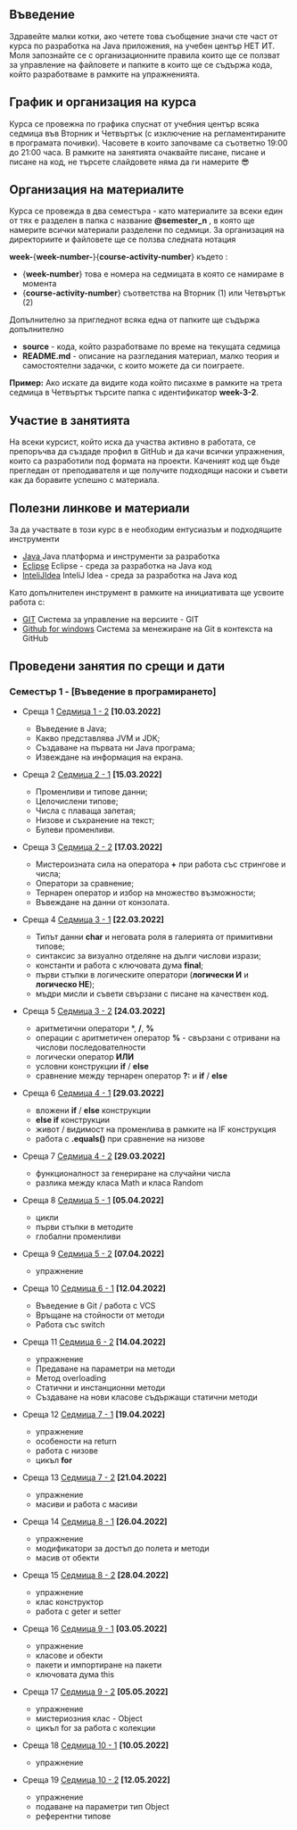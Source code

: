 ## Въведение
Здравейте малки котки, ако четете това съобщение значи сте част от курса по разработка на Java приложения, на учебен център НЕТ ИТ. Моля запознайте се с организационните правила които ще се ползват за управление на файловете и папките в които ще се съдържа кода, който разработваме в рамките на упражненията. 
## График и организация на курса
Курса се провежна по графика спуснат от учебния център всяка седмица във Вторник и Четвъртък (с изключение на регламентираните в програмата почивки). Часовете в които започваме са съответно 19:00 до 21:00 часа. В рамките на занятията очаквайте писане, писане и писане на код, не търсете слайдовете няма да ги намерите 😎
## Организация на материалите
Курса се провежда в два семестъра - като материалите за всеки един от тях е разделен в папка с название **@semester_n** , в която ще намерите всички материали разделени по седмици. За организация на директориите и файловете ще се ползва следната нотация

**week-**{**week-number-**}{**course-activity-number**} където :
- {**week-number**} това е номера на седмицата в която се намираме в момента
- {**course-activity-number**} съответства на Вторник (1) или Четвъртък (2)

Допълнително за пригледнот всяка една от папките ще съдържа допълнително 
- **source**    - кода, който разработваме по време на текущата седмица
- **README.md** - описание на разгледания материал, малко теория и самостоятелни задачки, с които можете да си поиграете.

**Пример:** 
Ако искате да видите кода който писахме в рамките на трета седмица в Четвъртък търсите папка с идентификатор **week-3-2**. 

## Участие в занятията
На всеки курсист, който иска да участва активно в работата, се препоръчва да създаде профил в GitHub и да качи всички упражнения, които са разработили под формата на проекти. Каченият код ще бъде прегледан от преподавателя и ще получите подходящи насоки и съвети как да боравите успешно с материала.

## Полезни линкове и материали
За да участвате в този курс в е необходим ентусиазъм и подходящите инструменти 
- [Java ](https://www.oracle.com/java/technologies/javase-downloads.html)  Java платформа и инструменти за разработка
- [Eclipse](https://www.eclipse.org/) Eclipse - среда за разработка на Java код
- [InteliJIdea](https://www.jetbrains.com/idea/download/#section=windows)  InteliJ Idea - среда за разработка на Java код

Като допълнителен инструмент в рамките на инициативата ще усвоите работа с:
- [GIT](https://git-scm.com/download/win)  Система за управление на версиите - GIT
- [Github for windows](https://desktop.github.com/) Система за менежиране на Git в контекста на GitHub

## Проведени занятия по срещи и дати

### **Семестър 1** - [Въведение в програмирането]

- Среща 1 [Седмица 1 - 2](2022-2023/%40semester_1/week-01-2/README.md) **[10.03.2022]**
  - Въведение в Java;
  - Какво представлява JVM и JDK;
  - Създаване на първата ни Java програма;
  - Извеждане на информация на екрана.

- Среща 2 [Седмица 2 - 1](2022-2023/%40semester_1/week-02-1/README.md) **[15.03.2022]**
  - Променливи и типове данни;
  - Целочислени типове;
  - Числа с плаваща запетая;
  - Низове и съхранение на текст;
  - Булеви променливи.

- Среща 3 [Седмица 2 - 2](2022-2023/%40semester_1/week-02-2/README.md)  **[17.03.2022]**
  - Мистероизната сила на оператора **+** при работа със стрингове и числа;
  - Оператори за сравнение;
  - Тернарен оператор и избор на множество възможности;
  - Въвеждане на данни от конзолата.

- Среща 4 [Седмица 3 - 1](2022-2023/%40semester_1/week-03-1/README.md) **[22.03.2022]**
  - Типът данни **char** и неговата роля в галерията от примитивни типове;
  - синтаксис за визуално отделяне на дълги числови изрази;
  - константи и работа с ключовата дума **final**;
  - първи стъпки в логическите оператори (**логически И** и **логическо НЕ**);
  - мъдри мисли и съвети свързани с писане на качествен код.

- Среща 5 [Седмица 3 - 2](2022-2023/%40semester_1/week-03-2/README.md)  **[24.03.2022]**
  - аритметични оператори *, **/**, **%**
  - операции с аритметичен оператор **%** - свързани с отривани на числови последователности
  - логически оператор **ИЛИ**
  - условни конструкции **if** / **else**
  - сравнение между тернарен оператор **?:** и **if** / **else**

- Среща 6 [Седмица 4 - 1](2022-2023/%40semester_1/week-04-1/README.md)  **[29.03.2022]**
  - вложени **if** / **else** конструкции
  - **else if** конструкции
  - живот / видимост на променлива в рамките на IF конструкция
  - работа с **.equals()** при сравнение на низове

- Среща 7 [Седмица 4 - 2](2022-2023/%40semester_1/week-04-2/README.md)  **[29.03.2022]**
  - функционалност за генериране на случайни числа
  - разлика между класа Math и класа Random

- Среща 8 [Седмица 5 - 1](2022-2023/%40semester_1/week-05-1/README.md)  **[05.04.2022]**
  - цикли
  - първи стъпки в методите
  - глобални променливи

- Среща 9 [Седмица 5 - 2](2022-2023/%40semester_1/week-05-2/README.md)  **[07.04.2022]**
  - упражнение

- Среща 10 [Седмица 6 - 1](2022-2023/%40semester_1/week-06-1/README.md)  **[12.04.2022]**
  - Въведение в Git / работа с VCS
  - Връщане на стойности от методи
  - Работа със switch

- Среща 11 [Седмица 6 - 2](2022-2023/%40semester_1/week-06-2/README.md)  **[14.04.2022]**
  - упражнение
  - Предаване на параметри на методи
  - Метод overloading
  - Статични и инстанционни методи 
  - Създаване на нови класове съдържащи статични методи

- Среща 12 [Седмица 7 - 1](2022-2023/%40semester_1/week-07-1/README.md)  **[19.04.2022]**
  - упражнение
  - особености на return 
  - работа с низове
  - цикъл **for**

- Среща 13 [Седмица 7 - 2](2022-2023/%40semester_1/week-07-2/README.md)  **[21.04.2022]**
  - упражнение
  - масиви и работа с масиви

- Среща 14 [Седмица 8 - 1](2022-2023/%40semester_1/week-08-1/README.md)  **[26.04.2022]**
  - упражнение
  - модификатори за достъп до полета и методи
  - масив от обекти

- Среща 15 [Седмица 8 - 2](2022-2023/%40semester_1/week-08-2/README.md)  **[28.04.2022]**
  - упражнение
  - клас конструктор
  - работа с geter и setter

- Среща 16 [Седмица 9 - 1](2022-2023/%40semester_1/week-09-1/README.md)  **[03.05.2022]**
  - упражнение
  - класове и обекти
  - пакети и импортиране на пакети
  - ключовата дума this

- Среща 17 [Седмица 9 - 2](2022-2023/%40semester_1/week-09-2/README.md)  **[05.05.2022]**
  - упражнение
  - мистериозния клас - Object
  - цикъл for за работа с колекции

- Среща 18 [Седмица 10 - 1](2022-2023/%40semester_1/week-10-1/README.md)  **[10.05.2022]**
  - упражнение

- Среща 19 [Седмица 10 - 2](2022-2023/%40semester_1/week-10-2/README.md)  **[12.05.2022]**
  - упражнение
  - подаване на параметри тип Object
  - референтни типове

<!-- 

- Среща 20 [Седмица 11 - 1](2022-2023/%40semester_1/week-11-1/README.md)  **[17.05.2022]**
  - упражнение

- Среща 21 [Седмица 11 - 2](2022-2023/%40semester_1/week-11-2/README.md)  **[19.05.2022]**
  - упражнение

- [Седмица 12 - 1](2022-2023/%40semester_1/week-13-1/README.md)  **[31.05.2022]**
  - упражнение

- [Седмица 12 - 2](2022-2023/%40semester_1/week-13-2/README.md)  **[02.06.2022]**
  - упражнение

- [Седмица 13 - 1](2022-2023/%40semester_1/week-14-1/README.md)  **[07.06.2022]**
  - упражнение

- [Седмица 13 - 2](2022-2023/%40semester_1/week-14-2/README.md)  **[09.06.2022]**
  - упражнение

- [Седмица 14 - 1](2022-2023/%40semester_1/week-15-1/README.md)  **[14.06.2022]**
  - упражнение

- [Седмица 14 - 2](2022-2023/%40semester_1/week-15-2/README.md)  **[16.06.2022]**
  - упражнение

- [Седмица 15 - 1](2022-2023/%40semester_1/week-16-1/README.md)  **[21.06.2022]**
  - упражнение

- [Седмица 15 - 2](2022-2023/%40semester_1/week-16-2/README.md)  **[23.06.2022]**
  - упражнение

- [Седмица 16 - 1](2022-2023/%40semester_1/week-16-1/README.md)  **[28.06.2022]**
  - упражнение

- [Седмица 16 - 2](2022-2023/%40semester_1/week-16-2/README.md)  **[30.06.2022]**
  - упражнение

- [Седмица 17 - 1](2022-2023/%40semester_1/week-17-1/README.md)  **[05.07.2022]**
  - упражнение

- [Седмица 17 - 2](2022-2023/%40semester_1/week-17-2/README.md)  **[07.07.2022]**
  - упражнение

- [Седмица 18 - 1](2022-2023/%40semester_1/week-18-1/README.md)  **[12.07.2022]**
  - упражнение

- [Седмица 18 - 2](2022-2023/%40semester_1/week-18-2/README.md)  **[14.07.2022]**
  - упражнение

- [Седмица 19 - 1](2022-2023/%40semester_1/week-19-1/README.md)  **[19.07.2022]**
  - упражнение
-->